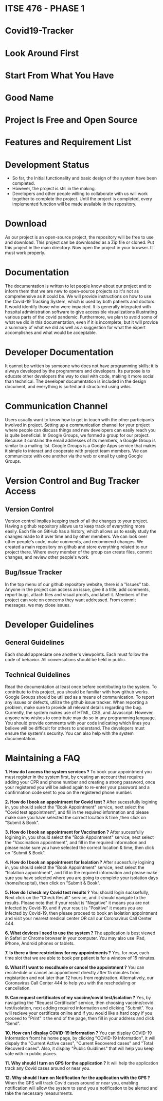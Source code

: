 # ITSE 476 - PHASE 1
# Covid19-Tracker
# Look Around First
# Start From What You Have
# Good Name
# Project Is Free and Open Source
# Features and Requirement List
# Development Status
* So far, the Initial functionality and basic design of the system have been completed.  
* However, the project is still in the making. 
* Developers and other people willing to collaborate with us will work together to complete the project. Until the project is completed, every implemented function will be made available in the repository.
# Download
As our project is an open-source project, the repository will be free to use and download. This project can be downloaded as a Zip file or cloned. Put this project in the main directory. Now open the project in your browser. It must work properly.
# Documentation
The documentation is written to let people know about our project and to inform them that we are new to open-source projects so it's not as comprehensive as it could be. We will provide instructions on how to use the Covid-19 Tracking System, which is used by both patients and doctors. It would identify those who were impacted. It is generally integrated with hospital administration software to give accessible visualizations illustrating various parts of the covid pandemic. Furthermore, we plan to avoid some of what we did in this documentation, even if it is incomplete, but it will provide a summary of what we did as well as a suggestion for what the expert accomplishes and what would be acceptable. 
# Developer Documentation
It cannot be written by someone who does not have programming skills; it is always developed by the programmers and developers. Its purpose is to educate other developers the way to deal with code, making it more social than technical. The developer documentation is included in the design document, and everything is sorted and structured using wikis.  
# Communication Channel
Users usually want to know how to get in touch with the other participants involved in project. Setting up a communication channel for your project where people can discuss things and new developers can easily reach you is quite beneficial. In Google Groups, we formed a group for our project. Because it contains the email addresses of its members, a Google Group is similar to a mailing list. Google Groups is a Google Apps service that makes it simple to interact and cooperate with project team members. We can communicate with one another via the web or email by using Google Groups.
# Version Control and Bug Tracker Access
## Version Control
Version control implies keeping track of all the changes to your project. Having a github repository allows us to keep track of everything more easily. Each file on GitHub has a history, which allows us to easily study the changes made to it over time and by other members. We can look over other people's code, make comments, and recommend changes.
We created a main repository on github and store everything related to our project there. Where every member of the group can create files, commit changes, and review other people's work.
## Bug/Issue Tracker 
In the top menu of our github repository website, there is a "Issues" tab. Anyone in the project can access an issue, give it a title, add comments, report bugs, attach files and visual proofs, and label it. Members of the project can vote on concerns they want addressed. From commit messages, we may close issues.
# Developer Guidelines
## General Guidelines
Each should appreciate one another's viewpoints.
Each must follow the code of behavior.
All conversations should be held in public.

## Technical Guidelines
Read the documentation at least once before contributing to the system.
To contribute to this project, you should be familiar with how github works.
Google Groups should be utilized as a means of communication.
To report any issues or defects, utilize the github issue tracker.
When reporting a problem, make sure to provide all relevant details regarding the bug.
Currently, the system makes use of HTML, CSS, and Javascript. However, anyone who wishes to contribute may do so in any programming language.
You should provide comments with your code indicating which lines you believe will be difficult for others to understand.
The developers must ensure the system's security. You can also help with the system documentation.

# Maintaining a FAQ
**1. How do I access the system services ?**
To book your appointment you must register in the system first, by creating an account that requires adding your CPR and phone number and creating a strong password, once your registered you will be asked again to re-enter your password and a confirmation code sent to you on the registered phone number.

**2. How do I book an appointment for Covid test ?**
After sucessfully logining in, you should select the "Book Appointment" service, next select the "Covid test appointment", and fill in the required information and please make sure you have selected the correct location & time ,then click on "Submit & Book".

**3. How do I book an appointment for Vaccination ?**
After sucessfully logining in, you should select the "Book Appointment" service, next select the "Vaccinatioin appointment", and fill in the required information and please make sure you have selected the correct location & time, then click on "Submit & Book".

**4. How do I book an appointment for Isolation ?**
After sucessfully logining in, you should select the "Book Appointment" service, next select the "Isolation appointment", and fill in the required information and please make sure you have selected where you are going to complete your isolation days (home/hospital), then click on "Submit & Book".

**5. How do I check my Covid test results ?**
You should login sucssefully, Next click on the "Check Result" service, and it should navigate to the results. Please note thet if your reslut is "Negative" it means you are not infected by Covid-19, and if your result is "Positive" it means you are infected by Covid-19, then please proceed to book an isolation appointment and visit your nearest medical center OR call our Coronavirus Call Center 444.

**6. What devices I need to use the system ?**
The application is best viewed in Safari or Chrome browser in your computer. You may also use iPad, iPhone, Android phones or tablets.

**7. Is there a time restrictions for my appointments ?**
Yes, for now, each time slot that we are able to book per patient is for a window of 15 minutes.

**8. What if I want to rescdhuele or cancel the appointment ?**
You can reschedule or cancel an appointment directly after 15 minutes from registartion and not later than 12 hours from registration. Alternatively, our Coronavirus Call Center 444 to help you with the rescheduling or cancellation.

**9. Can request certificates of my vaccine/covid test/isolation ?**
Yes, by navigating the "Request Certificate" service, then choosing vaccine/covid test/isolation, next adding required information and clicking "Submit". You will recieve your certificate online and if you would like a hard copy if you proceed to "Print" it the end of the page, then fill in your address and click "Send".

**10. How can I display COVID-19 Information ?**
You can display COVID-19 Information fromt he home page, by clicking "COVID-19 Information", it will dispaly the "Current Active cases", "Current Recovered cases" and "Total Recoverd cases". Also, it display "Public Guidlines" that will help you keep safe with in public places.

**11. Why should I turn on GPS for the application ?**
It will help the application track any Covid cases around or near you.

**12. Why should I turn on Notification for the application with the GPS ?**
When the GPS will track Covid cases around or near you, enabling notification will allow the system to send you a notification to be alerted and take the necessary measurments.
